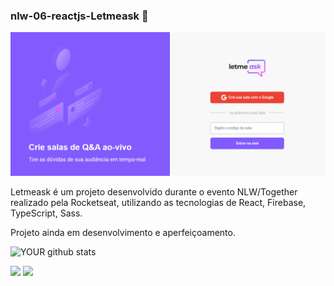 ### nlw-06-reactjs-Letmeask 👋

<img src="/src/assets/images/readme-img.png">

Letmeask é um projeto desenvolvido durante o evento NLW/Together realizado pela Rocketseat, utilizando as tecnologias de React, Firebase, TypeScript, Sass.

Projeto ainda em desenvolvimento e aperfeiçoamento.

![YOUR github stats](https://github-readme-stats.vercel.app/api?username=AlexandreSilvaDias)

[<img src="https://img.shields.io/badge/linkedin-%230077B5.svg?&style=for-the-badge&logo=linkedin&logoColor=white" />](https://www.linkedin.com/in/alexandre-dias-5a1b1414b/) [<img src = "https://img.shields.io/badge/instagram-%23E4405F.svg?&style=for-the-badge&logo=instagram&logoColor=white">](https://www.instagram.com/alxsdias/)
